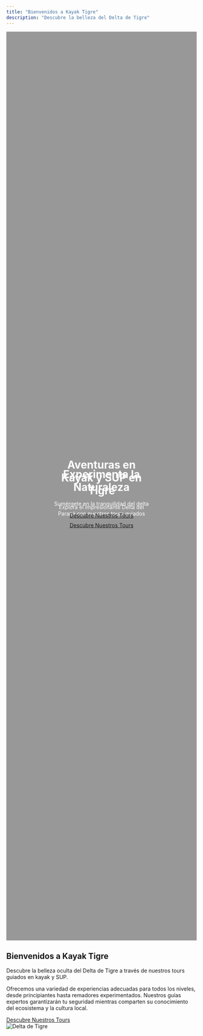 ```yaml
---
title: "Bienvenidos a Kayak Tigre"
description: "Descubre la belleza del Delta de Tigre"
---
```


<div style="position: relative; height: 60vh; width: 100%; overflow: hidden;">
  <div id="heroCarousel" class="carousel slide" data-bs-ride="carousel">
    <div class="carousel-inner">
      <div class="carousel-item active" style="background: linear-gradient(rgba(0,0,0,0.4), rgba(0,0,0,0.4)), url('https://i.postimg.cc/RV8SnDyf/IMG-20250216-155257-390.jpg'); background-size: cover; background-position: center; height: 60vh;">
        <div style="position: absolute; top: 50%; left: 50%; transform: translate(-50%, -50%); text-align: center; color: white;">
          <h1 class="display-4 fw-bold">Aventuras en Kayak y SUP en Tigre</h1>
          <p class="lead">Explora el impresionante Delta del Paraná con nuestros tours guiados</p>
          <a href="/es/services/" class="btn btn-primary btn-lg">Descubre Nuestros Tours</a>
        </div>
      </div>
      <div class="carousel-item" style="background: linear-gradient(rgba(0,0,0,0.4), rgba(0,0,0,0.4)), url('https://i.postimg.cc/CxH241tf/parana4.jpg'); background-size: cover; background-position: center; height: 60vh;">
        <div style="position: absolute; top: 50%; left: 50%; transform: translate(-50%, -50%); text-align: center; color: white;">
          <h1 class="display-4 fw-bold">Experimenta la Naturaleza</h1>
          <p class="lead">Sumérgete en la tranquilidad del delta</p>
          <a href="/es/services/" class="btn btn-primary btn-lg">Descubre Nuestros Tours</a>
        </div>
      </div>
    </div>
    <button class="carousel-control-prev" type="button" data-bs-target="#heroCarousel" data-bs-slide="prev">
      <span class="carousel-control-prev-icon" aria-hidden="true"></span>
      <span class="visually-hidden">Anterior</span>
    </button>
    <button class="carousel-control-next" type="button" data-bs-target="#heroCarousel" data-bs-slide="next">
      <span class="carousel-control-next-icon" aria-hidden="true"></span>
      <span class="visually-hidden">Siguiente</span>
    </button>
  </div>
</div>

<div class="container py-5">
  <div class="row">
    <div class="col-md-6">
      <h2>Bienvenidos a Kayak Tigre</h2>
      <p class="lead">Descubre la belleza oculta del Delta de Tigre a través de nuestros tours guiados en kayak y SUP.</p>
      <p>Ofrecemos una variedad de experiencias adecuadas para todos los niveles, desde principiantes hasta remadores experimentados. Nuestros guías expertos garantizarán tu seguridad mientras comparten su conocimiento del ecosistema y la cultura local.</p>
      <a href="/es/services/" class="btn btn-outline-primary">Descubre Nuestros Tours</a>
    </div>
    <div class="col-md-6">
      <img src="https://i.postimg.cc/xd9XR7Wg/El-R-o-Tigre-desbocando-en-el-R-o-Luj-n-El-Club-de-Regatas-La-Marina-y-de-fondo-todo-el-verde-de-nu.jpg" alt="Delta de Tigre" class="img-fluid rounded shadow">
    </div>
  </div>
</div>
